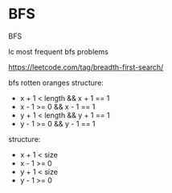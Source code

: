 # BFS


BFS


lc most frequent bfs problems

https://leetcode.com/tag/breadth-first-search/


bfs rotten oranges structure:
- x + 1 < length && x + 1 == 1
- x - 1 >= 0 && x - 1 == 1
- y + 1 < length && y + 1 == 1
- y - 1 >= 0 && y - 1 == 1

structure:
- x + 1 < size
- x - 1 >= 0
- y + 1 < size
- y - 1 >= 0




